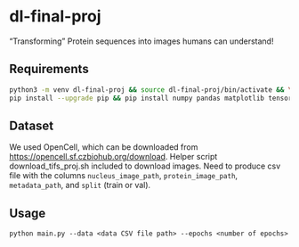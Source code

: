# dl-final-proj
“Transforming” Protein sequences into images humans can understand!

## Requirements
``` bash
python3 -m venv dl-final-proj && source dl-final-proj/bin/activate && \
pip install --upgrade pip && pip install numpy pandas matplotlib tensorflow[and-cuda]
```

## Dataset
We used OpenCell, which can be downloaded from https://opencell.sf.czbiohub.org/download. Helper script download_tifs_proj.sh included to download images.
Need to produce csv file with the columns ```nucleus_image_path```, ```protein_image_path```, ```metadata_path```, and ```split``` (train or val).

## Usage
```
python main.py --data <data CSV file path> --epochs <number of epochs>
```
